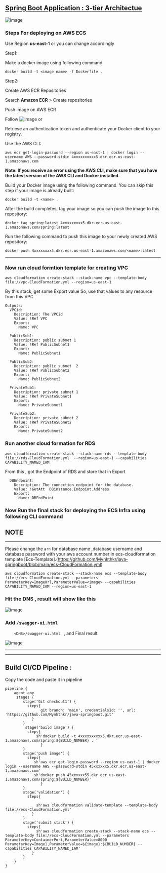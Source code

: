 ## <u><b>Spring Boot Application : 3-tier Architectue</b></u>


![image](https://user-images.githubusercontent.com/54767390/205426044-40d9c537-2fe5-4f43-b4bb-a32d3da42c23.png)


### Steps For deploying on AWS ECS

Use Region <b>us-east-1</b> or you can change accordingly

Step1:

Make a docker image using following command 
```
docker build -t <image name> -f Dockerfile .
```

Step2:

Create AWS ECR Repositories

Search <b>Amazon ECR</b> > Create repositories 

Push image on AWS ECR

Follow   ![image](https://user-images.githubusercontent.com/54767390/205375295-155c87a7-687e-4301-bb6d-f3547fc7cbcd.png) or 

Retrieve an authentication token and authenticate your Docker client to your registry.

Use the AWS CLI:
```
aws ecr get-login-password --region us-east-1 | docker login --username AWS --password-stdin 4xxxxxxxxxx5.dkr.ecr.us-east-1.amazonaws.com
```
<b> Note: If you receive an error using the AWS CLI, make sure that you have the latest version of the AWS CLI and Docker installed. </b>

Build your Docker image using the following command. You can skip this step if your image is already built:
```
docker build -t <name> . 
```
After the build completes, tag your image so you can push the image to this repository:
```
docker tag spring:latest 4xxxxxxxxx5.dkr.ecr.us-east-1.amazonaws.com/spring:latest
```
Run the following command to push this image to your newly created AWS repository:
```
docker push 4xxxxxxxx5.dkr.ecr.us-east-1.amazonaws.com/<name>:latest
```

-----------------------------------------------------------------------------------------------------------------------------------------------
### Now run cloud formtion template for creating VPC
```
aws cloudformation create-stack --stack-name vpc --template-body file://vpc-CloudFormation.yml --region=us-east-1
```
By this stack, get some Export value
So, use that values to any resource from this VPC
```
Outputs:
  VPCid:
    Description: The VPCid
    Value: !Ref VPC
    Export:
      Name: VPC

  PublicSub1:
    Description: public subnet 1
    Value: !Ref PublicSubnet1
    Export:
      Name: PublicSubnet1

  PublicSub2:
    Description: public subnet  2
    Value: !Ref PublicSubnet2
    Export:
      Name: PublicSubnet2

  PrivateSub1:
    Description: private subnet 1
    Value: !Ref PrivateSubnet1
    Export:
      Name: PrivateSubnet1

  PrivateSub2:
    Description: private subnet 2
    Value: !Ref PrivateSubnet2
    Export:
      Name: PrivateSubnet2
```
### Run another cloud formation for RDS 
```
aws cloudformation create-stack --stack-name rds --template-body file://rds-CloudFormation.yml  --region=us-east-1 --capabilities CAPABILITY_NAMED_IAM
```
From this , got the Endpoint of RDS and store that in Export
```
  DBEndpoint:
    Description: The connection endpoint for the database.
    Value: !GetAtt  DBinstance.Endpoint.Address
    Export:
      Name: DBEndPoint 
```
### Now Run the final stack for deploying the ECS Infra using following CLI command 

## NOTE
-----------------------------------------------
Please change the ``` arn ``` for database name ,database username and database password with your aws account number in ecs-cloudformation template [Ecs-Template].(https://github.com/Mynkthkr/java-springboot/blob/main/ecs-CloudFormation.yml)

```
aws cloudformation create-stack --stack-name ecs --template-body file://ecs-CloudFormation.yml --parameters ParameterKey=ImageUrl,ParameterValue=<image> --capabilities CAPABILITY_NAMED_IAM --region=us-east-1
```
### Hit the DNS , result will show like this



![image](https://user-images.githubusercontent.com/54767390/208317697-1b7a81c5-de64-4a49-97d4-98839d87421a.png)

### Add  ``` /swagger-ui.html ``` 

```     <DNS>/swagger-ui.html  ``` , and Final result

![image](https://user-images.githubusercontent.com/54767390/208317833-808b591f-1c2c-4adf-b57e-729a6af953ba.png)




___________________________________________________________________________________________________________________________________
-----------------------------------------------------------------------------------------------------------------------------------
## Build CI/CD Pipeline :
Copy the code and paste it in pipeline
```
pipeline {
    agent any
     stages {
        stage('Git checkout1') {
          steps{
                git branch: 'main', credentialsId: '', url: 'https://github.com/Mynkthkr/java-springboot.git'
            }
        }
         stage('build image') {
          steps{
              sh'docker build -t 4xxxxxxxxxx5.dkr.ecr.us-east-1.amazonaws.com/spring:${BUILD_NUMBER} . '
                }
        }
        stage('push image') {
          steps{
             sh'aws ecr get-login-password --region us-east-1 | docker login --username AWS --password-stdin 45xxxxxx5.dkr.ecr.us-east-1.amazonaws.com'
             sh'docker push 45xxxxxx55.dkr.ecr.us-east-1.amazonaws.com/spring:${BUILD_NUMBER}'
                }
        }  
        stage('validation') {
          steps{
               
              sh'aws cloudformation validate-template --template-body file://ecs-CloudFormation.yml'              
            }
        }
        stage('submit stack') {
          steps{               
              sh'aws cloudformation create-stack --stack-name ecs --template-body file://ecs-CloudFormation.yml --parameters ParameterKey=ContainerPort,ParameterValue=8090 ParameterKey=Image1,ParameterValue=${image}:${BUILD_NUMBER} --capabilities CAPABILITY_NAMED_IAM'
            }
        }                
    }
}

```
